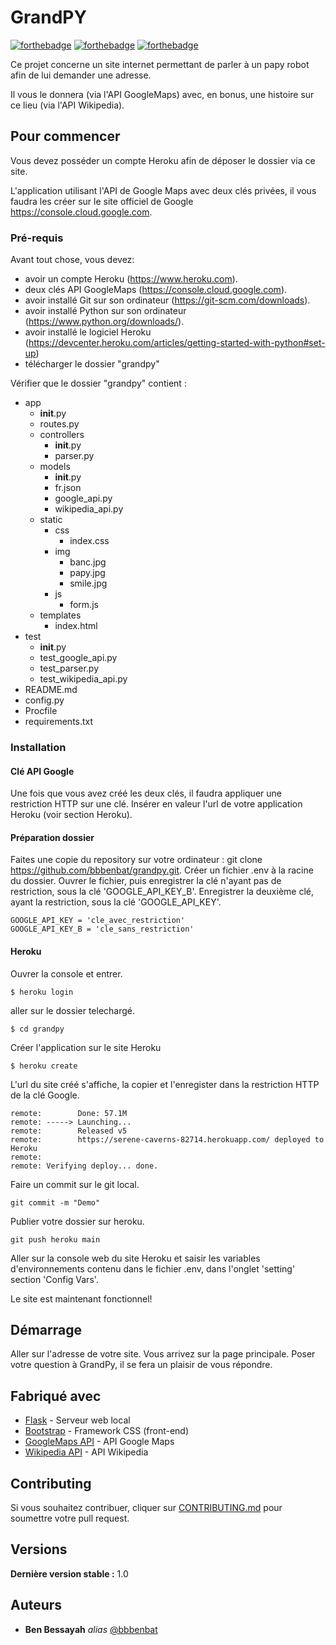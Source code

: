 # GrandPY


[![forthebadge](http://forthebadge.com/images/badges/built-with-love.svg)](http://forthebadge.com) [![forthebadge](https://forthebadge.com/images/badges/made-with-python.svg)](https://forthebadge.com) [![forthebadge](https://forthebadge.com/images/badges/made-with-javascript.svg)](https://forthebadge.com)

Ce projet concerne un site internet permettant de parler à un papy robot afin 
de lui demander une adresse. 

Il vous le donnera (via l'API GoogleMaps)
avec, en bonus, une histoire sur ce lieu (via l'API Wikipedia).

## Pour commencer

Vous devez posséder un compte Heroku afin de déposer le dossier via ce site.

L'application utilisant l'API de Google Maps avec deux clés privées, il vous faudra les créer sur le site 
officiel de Google https://console.cloud.google.com.


### Pré-requis

Avant tout chose, vous devez:

- avoir un compte Heroku (https://www.heroku.com).
- deux clés API GoogleMaps (https://console.cloud.google.com). 
- avoir installé Git sur son ordinateur (https://git-scm.com/downloads).
- avoir installé Python sur son ordinateur (https://www.python.org/downloads/).
- avoir installé le logiciel Heroku (https://devcenter.heroku.com/articles/getting-started-with-python#set-up)
- télécharger le dossier "grandpy"

Vérifier que le dossier "grandpy" contient :
- app 
    * __init__.py
    * routes.py
    * controllers 
        * __init__.py
        * parser.py
    * models 
        * __init__.py
        * fr.json
        * google_api.py
        * wikipedia_api.py
    * static 
        * css
            * index.css
        * img
            * banc.jpg
            * papy.jpg
            * smile.jpg
        * js
            * form.js
    * templates
        * index.html
- test
    * __init__.py
    * test_google_api.py
    * test_parser.py
    * test_wikipedia_api.py
- README.md
- config.py
- Procfile
- requirements.txt

### Installation

#### Clé API Google
Une fois que vous avez créé les deux clés, il faudra appliquer une restriction HTTP sur une clé. Insérer en valeur 
l'url de votre application Heroku (voir section Heroku).

#### Préparation dossier
Faites une copie du repository sur votre ordinateur : git clone https://github.com/bbbenbat/grandpy.git.
Créer un fichier .env à la racine du dossier.
Ouvrer le fichier, puis enregistrer la clé n'ayant pas de restriction, sous la clé 'GOOGLE_API_KEY_B'.
Enregistrer la deuxième clé, ayant la restriction, sous la clé 'GOOGLE_API_KEY'.
```
GOOGLE_API_KEY = 'cle_avec_restriction'
GOOGLE_API_KEY_B = 'cle_sans_restriction'
```

#### Heroku
Ouvrer la console et entrer.
```
$ heroku login
```
aller sur le dossier telechargé.
```
$ cd grandpy
```
Créer l'application sur le site Heroku
```
$ heroku create
```
L'url du site créé s'affiche, la copier et l'enregister dans la restriction HTTP de la clé Google.
```
remote:        Done: 57.1M
remote: -----> Launching...
remote:        Released v5
remote:        https://serene-caverns-82714.herokuapp.com/ deployed to Heroku
remote:
remote: Verifying deploy... done.
```
Faire un commit sur le git local.
```
git commit -m "Demo"
```
Publier votre dossier sur heroku.
```
git push heroku main
```
Aller sur la console web du site Heroku et saisir les variables d'environnements 
contenu dans le fichier .env, dans l'onglet 'setting' section 'Config Vars'.

Le site est maintenant fonctionnel!

## Démarrage

Aller sur l'adresse de votre site.
Vous arrivez sur la page principale.
Poser votre question à GrandPy, il se fera un plaisir de vous répondre. 


## Fabriqué avec

* [Flask](https://flask.palletsprojects.com/en/1.1.x/) - Serveur web local
* [Bootstrap](https://getbootstrap.com/) - Framework CSS (front-end)
* [GoogleMaps API](https://console.cloud.google.com/) - API Google Maps
* [Wikipedia API](https://wikipedia.readthedocs.io/en/latest/) - API Wikipedia

## Contributing

Si vous souhaitez contribuer, cliquer sur [CONTRIBUTING.md](https://github.com/bbbenbat/grandpy) pour soumettre votre pull request.

## Versions

**Dernière version stable :** 1.0


## Auteurs

* **Ben Bessayah** _alias_ [@bbbenbat](https://github.com/bbbenbat)


